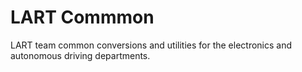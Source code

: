 # LART Commmon

LART team common conversions and utilities for the electronics and autonomous driving departments.
